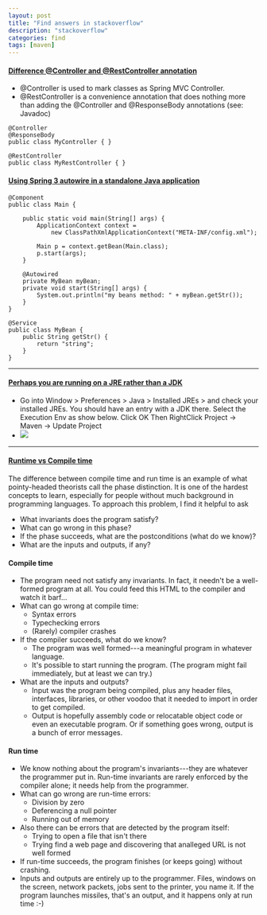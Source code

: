```yaml
---
layout: post
title: "Find answers in stackoverflow"
description: "stackoverflow"
categories: find
tags: [maven]
---
```


#### [Difference @Controller and @RestController annotation](http://stackoverflow.com/questions/25242321/difference-between-spring-controller-and-restcontroller-annotation)

  - @Controller is used to mark classes as Spring MVC Controller.
  - @RestController is a convenience annotation that does nothing more than adding the @Controller and @ResponseBody annotations (see: Javadoc)

~~~
@Controller
@ResponseBody
public class MyController { }

@RestController
public class MyRestController { }
~~~


#### [Using Spring 3 autowire in a standalone Java application](http://stackoverflow.com/questions/3659720/using-spring-3-autowire-in-a-standalone-java-application)

~~~
@Component
public class Main {

    public static void main(String[] args) {
        ApplicationContext context =
            new ClassPathXmlApplicationContext("META-INF/config.xml");

        Main p = context.getBean(Main.class);
        p.start(args);
    }

    @Autowired
    private MyBean myBean;
    private void start(String[] args) {
        System.out.println("my beans method: " + myBean.getStr());
    }
}

@Service
public class MyBean {
    public String getStr() {
        return "string";
    }
}
~~~


---


#### [Perhaps you are running on a JRE rather than a JDK](http://stackoverflow.com/questions/19655184/no-compiler-is-provided-in-this-environment-perhaps-you-are-running-on-a-jre-ra)
- Go into Window > Preferences > Java > Installed JREs > and check your installed JREs. You should have an entry with a JDK there. Select the Execution Env as show below. Click OK
Then RightClick Project -> Maven -> Update Project
- ![](/images/yBB7s.png)

---

#### [Runtime vs Compile time ](http://stackoverflow.com/questions/846103/runtime-vs-compile-time)
The difference between compile time and run time is an example of what pointy-headed theorists call the phase distinction. It is one of the hardest concepts to learn, especially for people without much background in programming languages. To approach this problem, I find it helpful to ask

  - What invariants does the program satisfy?
  - What can go wrong in this phase?
  - If the phase succeeds, what are the postconditions (what do we know)?
  - What are the inputs and outputs, if any?

#### Compile time

  - The program need not satisfy any invariants. In fact, it needn't be a well-formed program at all. You could feed this HTML to the compiler and watch it barf...
  - What can go wrong at compile time:
    - Syntax errors
    - Typechecking errors
    - (Rarely) compiler crashes
  - If the compiler succeeds, what do we know?
    - The program was well formed---a meaningful program in whatever language.
    - It's possible to start running the program. (The program might fail immediately, but at least we can try.)
  - What are the inputs and outputs?
    - Input was the program being compiled, plus any header files, interfaces, libraries, or other voodoo that it needed to import in order to get compiled.
    - Output is hopefully assembly code or relocatable object code or even an executable program. Or if something goes wrong, output is a bunch of error messages.

#### Run time
  - We know nothing about the program's invariants---they are whatever the programmer put in. Run-time invariants are rarely enforced by the compiler alone; it needs help from the programmer.
  - What can go wrong are run-time errors:
    - Division by zero
    - Deferencing a null pointer
    - Running out of memory
  - Also there can be errors that are detected by the program itself:
    - Trying to open a file that isn't there
    - Trying find a web page and discovering that analleged URL is not well formed
  - If run-time succeeds, the program finishes (or keeps going) without crashing.
  - Inputs and outputs are entirely up to the programmer. Files, windows on the screen, network packets, jobs sent to the printer, you name it. If the program launches missiles, that's an output, and it happens only at run time :-)
